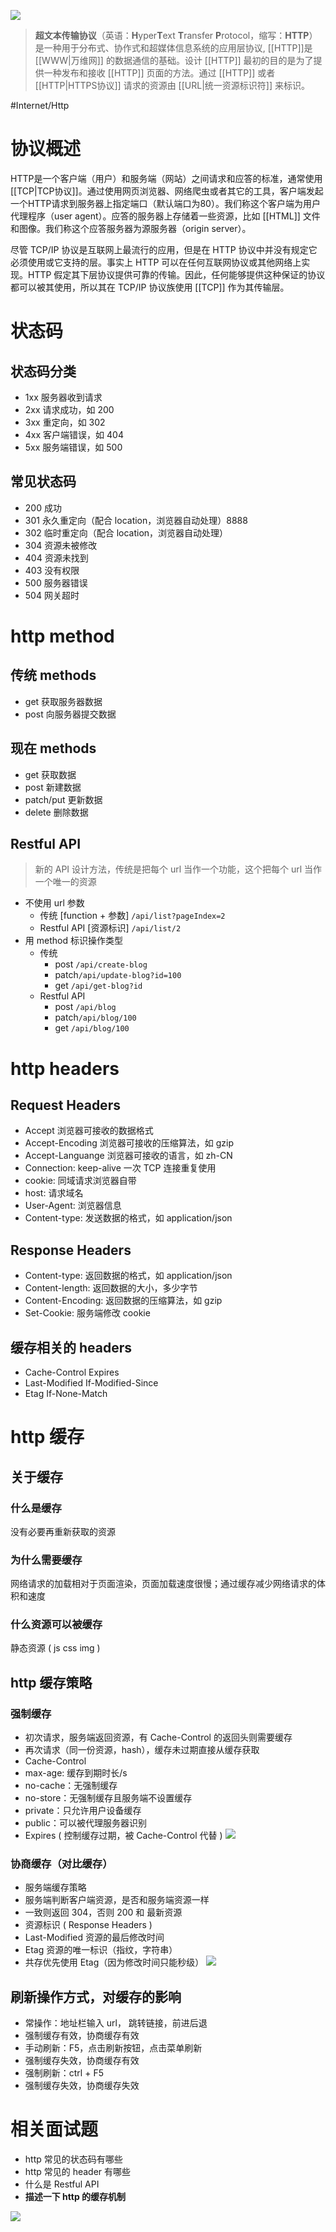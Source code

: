 ![](https://gitee.com/chick-lee/typroa_-image_-repo/raw/master/image/202201241624104.svg)

>**超文本传输协议**（英语：**H**yper**T**ext **T**ransfer **P**rotocol，缩写：**HTTP**）是一种用于分布式、协作式和超媒体信息系统的应用层协议, [[HTTP]]是 [[WWW|万维网]] 的数据通信的基础。设计 [[HTTP]] 最初的目的是为了提供一种发布和接收 [[HTTP]] 页面的方法。通过 [[HTTP]] 或者 [[HTTP|HTTPS协议]] 请求的资源由 [[URL|统一资源标识符]] 来标识。

 #Internet/Http 

# 协议概述

HTTP是一个客户端（用户）和服务端（网站）之间请求和应答的标准，通常使用 [[TCP|TCP协议]]。通过使用网页浏览器、网络爬虫或者其它的工具，客户端发起一个HTTP请求到服务器上指定端口（默认端口为80）。我们称这个客户端为用户代理程序（user agent）。应答的服务器上存储着一些资源，比如 [[HTML]] 文件和图像。我们称这个应答服务器为源服务器（origin server）。

尽管 TCP/IP 协议是互联网上最流行的应用，但是在 HTTP 协议中并没有规定它必须使用或它支持的层。事实上 HTTP 可以在任何互联网协议或其他网络上实现。HTTP 假定其下层协议提供可靠的传输。因此，任何能够提供这种保证的协议都可以被其使用，所以其在 TCP/IP 协议族使用 [[TCP]] 作为其传输层。

# 状态码

## 状态码分类

- 1xx 服务器收到请求
- 2xx 请求成功，如 200
- 3xx 重定向，如 302
- 4xx 客户端错误，如 404
- 5xx 服务端错误，如 500

## 常见状态码

- 200 成功
- 301 永久重定向（配合 location，浏览器自动处理）8888
- 302 临时重定向（配合 location，浏览器自动处理）
- 304 资源未被修改
- 404 资源未找到
- 403 没有权限
- 500 服务器错误
- 504 网关超时

# http method

## 传统 methods

-   get 获取服务器数据
-   post 向服务器提交数据

## 现在 methods

-   get 获取数据
-   post 新建数据
-   patch/put 更新数据
-   delete 删除数据

## Restful API

>新的 API 设计方法，传统是把每个 url 当作一个功能，这个把每个 url 当作一个唯一的资源

- 不使用 url 参数
	- 传统 [function + 参数] `/api/list?pageIndex=2`
	- Restful API [资源标识] `/api/list/2`
- 用 method 标识操作类型
	- 传统
		- post `/api/create-blog`
		- patch`/api/update-blog?id=100`
		- get `/api/get-blog?id`
	- Restful API
		- post `/api/blog`
		- patch`/api/blog/100`
		- get `/api/blog/100`

# http headers

## Request Headers

-   Accept 浏览器可接收的数据格式
-   Accept-Encoding 浏览器可接收的压缩算法，如 gzip
-   Accept-Languange 浏览器可接收的语言，如 zh-CN
-   Connection: keep-alive 一次 TCP 连接重复使用
-   cookie: 同域请求浏览器自带
-   host: 请求域名
-   User-Agent: 浏览器信息
-   Content-type: 发送数据的格式，如 application/json

## Response Headers

-   Content-type: 返回数据的格式，如 application/json
-   Content-length: 返回数据的大小，多少字节
-   Content-Encoding: 返回数据的压缩算法，如 gzip
-   Set-Cookie: 服务端修改 cookie

## 缓存相关的 headers

-   Cache-Control Expires
-   Last-Modified If-Modified-Since
-   Etag If-None-Match

# http 缓存

## 关于缓存

### 什么是缓存

没有必要再重新获取的资源

### 为什么需要缓存

网络请求的加载相对于页面渲染，页面加载速度很慢；通过缓存减少网络请求的体积和速度

### 什么资源可以被缓存

静态资源 ( js css img )

## http 缓存策略

### 强制缓存

- 初次请求，服务端返回资源，有 Cache-Control 的返回头则需要缓存
- 再次请求（同一份资源，hash），缓存未过期直接从缓存获取
- Cache-Control
- max-age: 缓存到期时长/s
- no-cache：无强制缓存
- no-store：无强制缓存且服务端不设置缓存
- private：只允许用户设备缓存
- public：可以被代理服务器识别
- Expires ( 控制缓存过期，被 Cache-Control 代替 )
![](https://gitee.com/chick-lee/typroa_-image_-repo/raw/master/image/202201241838122.png)
### 协商缓存（对比缓存）

- 服务端缓存策略
- 服务端判断客户端资源，是否和服务端资源一样
- 一致则返回 304，否则 200 和 最新资源
- 资源标识 ( Response Headers )
- Last-Modified 资源的最后修改时间
- Etag 资源的唯一标识（指纹，字符串）
- 共存优先使用 Etag（因为修改时间只能秒级）
![](https://gitee.com/chick-lee/typroa_-image_-repo/raw/master/image/202201241840453.png)

## 刷新操作方式，对缓存的影响

- 常操作：地址栏输入 url， 跳转链接，前进后退
- 强制缓存有效，协商缓存有效
- 手动刷新：F5，点击刷新按钮，点击菜单刷新
- 强制缓存失效，协商缓存有效
- 强制刷新：ctrl + F5
- 强制缓存失效，协商缓存失效

# 相关面试题

- http 常见的状态码有哪些
- http 常见的 header 有哪些
- 什么是 Restful API
- **描述一下 http 的缓存机制**

![](https://gitee.com/chick-lee/typroa_-image_-repo/raw/master/image/202201241838122.png)
